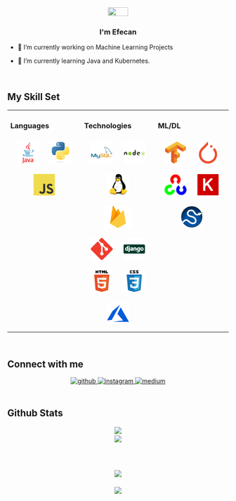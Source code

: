 <div align="center">
<img src="https://rishavanand.github.io/static/images/greetings.gif" align="center" style="width: 30%; height: 15%" />
</div>  
  

### <div align="center">I'm Efecan</div>  
  

- 🔭 I’m currently working on Machine Learning Projects
  

- 🌱 I’m currently learning Java and Kubernetes.
  
<br/>  


## My Skill Set  
<table><tr><td valign="top" width="33%">



### Languages  
<div align="center">  
<a href="https://www.java.com/" target="_blank"><img style="margin: 10px" src="images/java.svg" alt="Java" height="50" /></a>  
<a href="https://www.python.org/" target="_blank"><img style="margin: 10px" src="images/python.svg" alt="Python" height="50" /></a>  
<a href="https://www.javascript.com/" target="_blank"><img style="margin: 10px" src="images/js.svg" alt="JavaScript" height="50" /></a>  
</div>

</td><td valign="top" width="33%">



### Technologies  
<div align="center">  
<a href="https://www.mysql.com/" target="_blank"><img style="margin: 10px" src="images/mysql.svg" alt="MySQL" height="50" /></a>  
<a href="https://nodejs.org/" target="_blank"><img style="margin: 10px" src="images/nodejs.svg" alt="Node.js" height="50" /></a>  
<a href="https://www.linux.org/" target="_blank"><img style="margin: 10px" src="images/linux.svg" alt="Linux" height="50" /></a>  
<a href="https://firebase.google.com/" target="_blank"><img style="margin: 10px" src="images/firebase.png" alt="Firebase" height="50" /></a>  
<a href="https://github.com/" target="_blank"><img style="margin: 10px" src="images/git.svg" alt="Git" height="50" /></a>  
<a href="https://www.djangoproject.com/" target="_blank"><img style="margin: 10px" src="images/django.svg" alt="Django" height="50" /></a>  
<a href="https://en.wikipedia.org/wiki/HTML5" target="_blank"><img style="margin: 10px" src="images/html.svg" alt="HTML5" height="50" /></a>  
<a href="https://www.w3schools.com/css/" target="_blank"><img style="margin: 10px" src="images/css.svg" alt="CSS3" height="50" /></a>  
<a href="https://azure.microsoft.com/en-in/" target="_blank"><img style="margin: 10px" src="images/azure.svg" alt="Azure" height="50" /></a>  
</div>

</td><td valign="top" width="33%">



### ML/DL  
<div align="center">  
<a href="https://www.tensorflow.org/" target="_blank"><img style="margin: 10px" src="images/tensorflow.svg" alt="TensorFlow" height="50" /></a>  
<a href="https://pytorch.org/" target="_blank"><img style="margin: 10px" src="images/keras.svg" alt="pytorch" height="50" /></a>  
<a href="https://opencv.org/" target="_blank"><img style="margin: 10px" src="images/opencv.svg" alt="OpenCV" height="50" /></a>  
<a href="https://keras.io/" target="_blank"><img style="margin: 10px" src="images/keras.png" alt="Keras" height="50" /></a>  
<a href="https://scipy.org/" target="_blank"><img style="margin: 10px" src="images/1200px-SCIPY_2.svg.png" alt="Scipy" height="50" /></a>  
</div>
</td></tr></table>  

<br/>  


## Connect with me  
<div align="center">
<a href="https://github.com/efecanxrd" target="_blank">
<img src=https://img.shields.io/badge/github-%2324292e.svg?&style=for-the-badge&logo=github&logoColor=white alt=github style="margin-bottom: 5px;" />
</a>
<a href="https://instagram.com/efecanxrd" target="_blank">
<img src=https://img.shields.io/badge/instagram-%23000000.svg?&style=for-the-badge&logo=instagram&logoColor=white alt=instagram style="margin-bottom: 5px;" />
</a>
<a href="https://efecanxrd.medium.com" target="_blank">
<img src=https://img.shields.io/badge/medium-%23292929.svg?&style=for-the-badge&logo=medium&logoColor=white alt=medium style="margin-bottom: 5px;" />
</a>  
</div>  
  

<br/>  


## Github Stats  
<div align="center"><img src="https://github-readme-stats.vercel.app/api?username=efecanxrd&show_icons=true&theme=midnight-purple&count_private=true&hide_border=true" align="center" /></div>  

<div align="center"><img src="https://github-readme-stats.vercel.app/api/top-langs/?username=efecanxrd&hide_border=true&theme=midnight-purple&layout=compact" align="center" /></div>  

<br/>  


## 
  

<br/>  

<div align="center"><img src="https://spotify-github-profile.vercel.app/api/view?uid=21aqgi6oi4yj2kbfvsukwfwia&cover_image=true&theme=default&show_offline=false&background_color=272626&bar_color=050505&bar_color_cover=false" /></div>  

<br/>  

<div align="center">
<img src="https://komarev.com/ghpvc/?username=efecanxrd&&style=flat-square" align="center" />
</div>  
  

<br/>  

<div align="center"></div>
<br />

